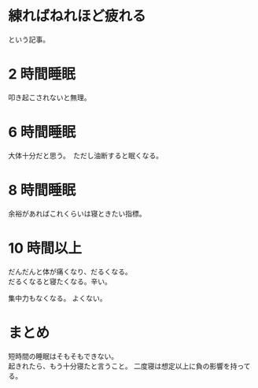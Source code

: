 # 練ればねれほど疲れる

という記事。

# 2 時間睡眠

叩き起こされないと無理。

# 6 時間睡眠

大体十分だと思う。　ただし油断すると眠くなる。

# 8 時間睡眠

余裕があればこれくらいは寝ときたい指標。

# 10 時間以上

だんだんと体が痛くなり、だるくなる。  
だるくなると寝たくなる。辛い。

集中力もなくなる。 よくない。

# まとめ

短時間の睡眠はそもそもできない。  
起きれたら、もう十分寝たと言うこと。
二度寝は想定以上に負の影響を持ってる。
